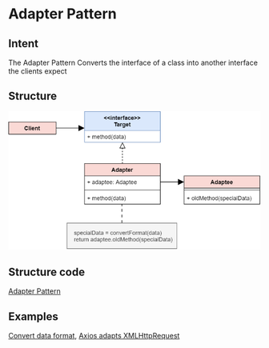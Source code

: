 # Adapter Pattern

## Intent
The Adapter Pattern Converts the interface of a class into another interface the clients expect

## Structure
![Adapter](../../pics/adapter.png)

## Structure code
[Adapter Pattern](./adapter.ts)

## Examples
[Convert data format](./examples/convertDataFormat.ts),  [Axios adapts XMLHttpRequest](https://github.com/axios/axios/blob/hotfix/0.21.1/lib/adapters/xhr.js)


